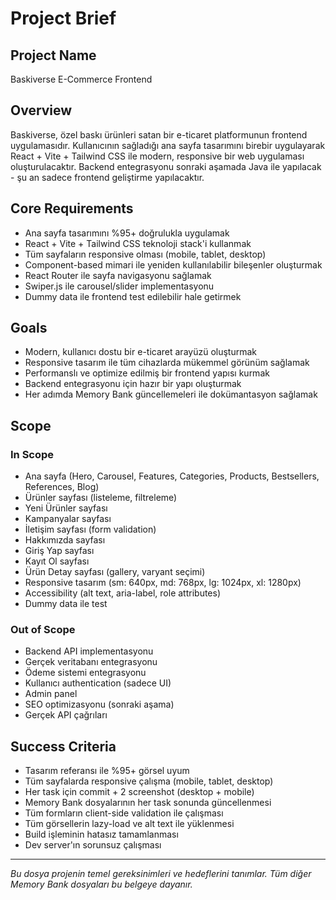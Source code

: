 # Project Brief

## Project Name
Baskiverse E-Commerce Frontend

## Overview
Baskiverse, özel baskı ürünleri satan bir e-ticaret platformunun frontend uygulamasıdır. Kullanıcının sağladığı ana sayfa tasarımını birebir uygulayarak React + Vite + Tailwind CSS ile modern, responsive bir web uygulaması oluşturulacaktır. Backend entegrasyonu sonraki aşamada Java ile yapılacak - şu an sadece frontend geliştirme yapılacaktır.

## Core Requirements
- Ana sayfa tasarımını %95+ doğrulukla uygulamak
- React + Vite + Tailwind CSS teknoloji stack'i kullanmak
- Tüm sayfaların responsive olması (mobile, tablet, desktop)
- Component-based mimari ile yeniden kullanılabilir bileşenler oluşturmak
- React Router ile sayfa navigasyonu sağlamak
- Swiper.js ile carousel/slider implementasyonu
- Dummy data ile frontend test edilebilir hale getirmek

## Goals
- Modern, kullanıcı dostu bir e-ticaret arayüzü oluşturmak
- Responsive tasarım ile tüm cihazlarda mükemmel görünüm sağlamak
- Performanslı ve optimize edilmiş bir frontend yapısı kurmak
- Backend entegrasyonu için hazır bir yapı oluşturmak
- Her adımda Memory Bank güncellemeleri ile dokümantasyon sağlamak

## Scope
### In Scope
- Ana sayfa (Hero, Carousel, Features, Categories, Products, Bestsellers, References, Blog)
- Ürünler sayfası (listeleme, filtreleme)
- Yeni Ürünler sayfası
- Kampanyalar sayfası
- İletişim sayfası (form validation)
- Hakkımızda sayfası
- Giriş Yap sayfası
- Kayıt Ol sayfası
- Ürün Detay sayfası (gallery, varyant seçimi)
- Responsive tasarım (sm: 640px, md: 768px, lg: 1024px, xl: 1280px)
- Accessibility (alt text, aria-label, role attributes)
- Dummy data ile test

### Out of Scope
- Backend API implementasyonu
- Gerçek veritabanı entegrasyonu
- Ödeme sistemi entegrasyonu
- Kullanıcı authentication (sadece UI)
- Admin panel
- SEO optimizasyonu (sonraki aşama)
- Gerçek API çağrıları

## Success Criteria
- Tasarım referansı ile %95+ görsel uyum
- Tüm sayfalarda responsive çalışma (mobile, tablet, desktop)
- Her task için commit + 2 screenshot (desktop + mobile)
- Memory Bank dosyalarının her task sonunda güncellenmesi
- Tüm formların client-side validation ile çalışması
- Tüm görsellerin lazy-load ve alt text ile yüklenmesi
- Build işleminin hatasız tamamlanması
- Dev server'ın sorunsuz çalışması

---
*Bu dosya projenin temel gereksinimleri ve hedeflerini tanımlar. Tüm diğer Memory Bank dosyaları bu belgeye dayanır.*
